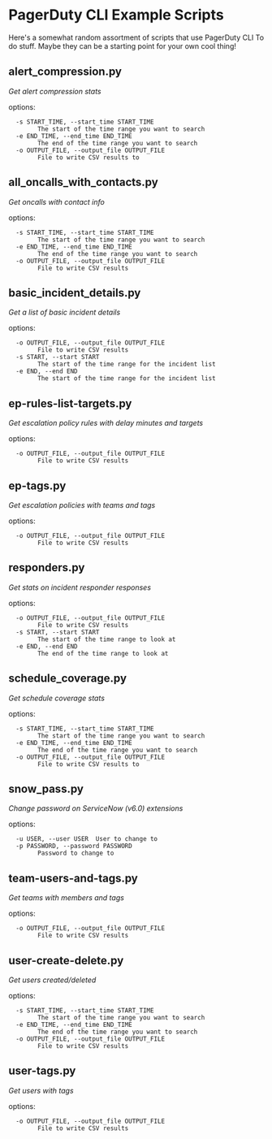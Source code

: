 # PagerDuty CLI Example Scripts

Here's a somewhat random assortment of scripts that use PagerDuty CLI To do stuff. Maybe they can be a starting point for your own cool thing!

## alert_compression.py

_Get alert compression stats_

options:
```
  -s START_TIME, --start_time START_TIME
        The start of the time range you want to search
  -e END_TIME, --end_time END_TIME
        The end of the time range you want to search
  -o OUTPUT_FILE, --output_file OUTPUT_FILE
        File to write CSV results to
```

## all_oncalls_with_contacts.py

_Get oncalls with contact info_

options:
```
  -s START_TIME, --start_time START_TIME
        The start of the time range you want to search
  -e END_TIME, --end_time END_TIME
        The end of the time range you want to search
  -o OUTPUT_FILE, --output_file OUTPUT_FILE
        File to write CSV results
```

## basic_incident_details.py

_Get a list of basic incident details_

options:
```
  -o OUTPUT_FILE, --output_file OUTPUT_FILE
        File to write CSV results
  -s START, --start START
        The start of the time range for the incident list
  -e END, --end END
        The start of the time range for the incident list
```

## ep-rules-list-targets.py

_Get escalation policy rules with delay minutes and targets_

options:
```
  -o OUTPUT_FILE, --output_file OUTPUT_FILE
        File to write CSV results
```

## ep-tags.py

_Get escalation policies with teams and tags_

options:
```
  -o OUTPUT_FILE, --output_file OUTPUT_FILE
        File to write CSV results
```

## responders.py

_Get stats on incident responder responses_

options:
```
  -o OUTPUT_FILE, --output_file OUTPUT_FILE
        File to write CSV results
  -s START, --start START
        The start of the time range to look at
  -e END, --end END
        The end of the time range to look at
```

## schedule_coverage.py

_Get schedule coverage stats_

options:
```
  -s START_TIME, --start_time START_TIME
        The start of the time range you want to search
  -e END_TIME, --end_time END_TIME
        The end of the time range you want to search
  -o OUTPUT_FILE, --output_file OUTPUT_FILE
        File to write CSV results to
```

## snow_pass.py

_Change password on ServiceNow (v6.0) extensions_

options:
```
  -u USER, --user USER  User to change to
  -p PASSWORD, --password PASSWORD
        Password to change to
```

## team-users-and-tags.py

_Get teams with members and tags_

options:
```
  -o OUTPUT_FILE, --output_file OUTPUT_FILE
        File to write CSV results
```

## user-create-delete.py

_Get users created/deleted_

options:
```
  -s START_TIME, --start_time START_TIME
        The start of the time range you want to search
  -e END_TIME, --end_time END_TIME
        The end of the time range you want to search
  -o OUTPUT_FILE, --output_file OUTPUT_FILE
        File to write CSV results
```

## user-tags.py

_Get users with tags_

options:
```
  -o OUTPUT_FILE, --output_file OUTPUT_FILE
        File to write CSV results
```
